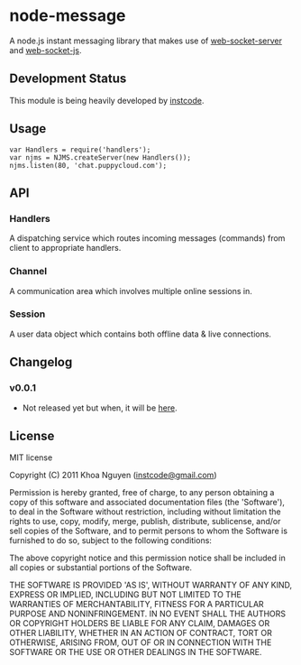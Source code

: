 # node-message

A node.js instant messaging library that makes use of [web-socket-server](http://github.com/miksago/node-websocket-server) and [web-socket-js](http://github.com/gimite/web-socket-js).

## Development Status

This module is being heavily developed by [instcode](http://github.com/instcode/node-message/commits/master?author=instcode).

## Usage

    var Handlers = require('handlers');
    var njms = NJMS.createServer(new Handlers());
    njms.listen(80, 'chat.puppycloud.com');

## API

### Handlers

A dispatching service which routes incoming messages (commands) from client to appropriate handlers.

### Channel

A communication area which involves multiple online sessions in.

### Session

A user data object which contains both offline data & live connections.

## Changelog

### v0.0.1

* Not released yet but when, it will be [here](https://github.com/instcode/node-message/commits/v0.0.1).

## License

MIT license

Copyright (C) 2011 Khoa Nguyen (instcode@gmail.com)

Permission is hereby granted, free of charge, to any person obtaining a copy of this software and associated documentation files (the 'Software'), to deal in the Software without restriction, including without limitation the rights to use, copy, modify, merge, publish, distribute, sublicense, and/or sell copies of the Software, and to permit persons to whom the Software is furnished to do so, subject to the following conditions:

The above copyright notice and this permission notice shall be included in all copies or substantial portions of the Software.

THE SOFTWARE IS PROVIDED 'AS IS', WITHOUT WARRANTY OF ANY KIND, EXPRESS OR IMPLIED, INCLUDING BUT NOT LIMITED TO THE WARRANTIES OF MERCHANTABILITY, FITNESS FOR A PARTICULAR PURPOSE AND NONINFRINGEMENT. IN NO EVENT SHALL THE AUTHORS OR COPYRIGHT HOLDERS BE LIABLE FOR ANY CLAIM, DAMAGES OR OTHER LIABILITY, WHETHER IN AN ACTION OF CONTRACT, TORT OR OTHERWISE, ARISING FROM, OUT OF OR IN CONNECTION WITH THE SOFTWARE OR THE USE OR OTHER DEALINGS IN THE SOFTWARE.
